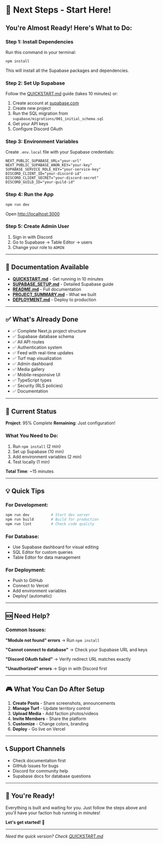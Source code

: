 # 🚀 Next Steps - Start Here!

## You're Almost Ready! Here's What to Do:

### Step 1: Install Dependencies

Run this command in your terminal:

```bash
npm install
```

This will install all the Supabase packages and dependencies.

### Step 2: Set Up Supabase

Follow the [QUICKSTART.md](./QUICKSTART.md) guide (takes 10 minutes) or:

1. Create account at [supabase.com](https://supabase.com)
2. Create new project
3. Run the SQL migration from `supabase/migrations/001_initial_schema.sql`
4. Get your API keys
5. Configure Discord OAuth

### Step 3: Environment Variables

Create `.env.local` file with your Supabase credentials:

```env
NEXT_PUBLIC_SUPABASE_URL="your-url"
NEXT_PUBLIC_SUPABASE_ANON_KEY="your-key"
SUPABASE_SERVICE_ROLE_KEY="your-service-key"
DISCORD_CLIENT_ID="your-discord-id"
DISCORD_CLIENT_SECRET="your-discord-secret"
DISCORD_GUILD_ID="your-guild-id"
```

### Step 4: Run the App

```bash
npm run dev
```

Open [http://localhost:3000](http://localhost:3000)

### Step 5: Create Admin User

1. Sign in with Discord
2. Go to Supabase → Table Editor → users
3. Change your role to `ADMIN`

---

## 📖 Documentation Available

- **[QUICKSTART.md](./QUICKSTART.md)** - Get running in 10 minutes
- **[SUPABASE_SETUP.md](./SUPABASE_SETUP.md)** - Detailed Supabase guide
- **[README.md](./README.md)** - Full documentation
- **[PROJECT_SUMMARY.md](./PROJECT_SUMMARY.md)** - What we built
- **[DEPLOYMENT.md](./DEPLOYMENT.md)** - Deploy to production

---

## ✅ What's Already Done

- ✅ Complete Next.js project structure
- ✅ Supabase database schema
- ✅ All API routes
- ✅ Authentication system
- ✅ Feed with real-time updates
- ✅ Turf map visualization
- ✅ Admin dashboard
- ✅ Media gallery
- ✅ Mobile-responsive UI
- ✅ TypeScript types
- ✅ Security (RLS policies)
- ✅ Documentation

---

## 🎯 Current Status

**Project**: 95% Complete
**Remaining**: Just configuration!

### What You Need to Do:
1. Run `npm install` (2 min)
2. Set up Supabase (10 min)
3. Add environment variables (2 min)
4. Test locally (1 min)

**Total Time**: ~15 minutes

---

## 💡 Quick Tips

### For Development:
```bash
npm run dev          # Start dev server
npm run build        # Build for production
npm run lint         # Check code quality
```

### For Database:
- Use Supabase dashboard for visual editing
- SQL Editor for custom queries
- Table Editor for data management

### For Deployment:
- Push to GitHub
- Connect to Vercel
- Add environment variables
- Deploy! (automatic)

---

## 🆘 Need Help?

### Common Issues:

**"Module not found" errors**
→ Run `npm install`

**"Cannot connect to database"**
→ Check your Supabase URL and keys

**"Discord OAuth failed"**
→ Verify redirect URL matches exactly

**"Unauthorized" errors**
→ Sign in with Discord first

---

## 🎮 What You Can Do After Setup

1. **Create Posts** - Share screenshots, announcements
2. **Manage Turf** - Update territory control
3. **Upload Media** - Add faction photos/videos
4. **Invite Members** - Share the platform
5. **Customize** - Change colors, branding
6. **Deploy** - Go live on Vercel

---

## 📞 Support Channels

- Check documentation first
- GitHub Issues for bugs
- Discord for community help
- Supabase docs for database questions

---

## 🎉 You're Ready!

Everything is built and waiting for you. Just follow the steps above and you'll have your faction hub running in minutes!

**Let's get started! 🚀**

---

*Need the quick version? Check [QUICKSTART.md](./QUICKSTART.md)*
